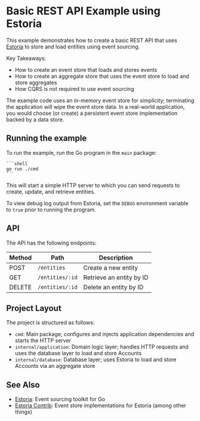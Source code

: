 # Basic REST API Example using Estoria

This example demonstrates how to create a basic REST API that uses [Estoria](https://github.com/go-estoria/estoria) to store and load entities using event sourcing.

Key Takeaways:

- How to create an event store that loads and stores events
- How to create an aggregate store that uses the event store to load and store aggregates
- How CQRS is not required to use event sourcing

The example code uses an in-memory event store for simplicity; terminating the application will wipe the event store data. In a real-world application, you would choose (or create) a persistent event store implementation backed by a data store.

## Running the example

To run the example, run the Go program in the `main` package:

    ```shell
    go run ./cmd
    ```

This will start a simple HTTP server to which you can send requests to create, update, and retrieve entities.

To view debug log output from Estoria, set the `DEBUG` environment variable to `true` prior to running the program.

## API

The API has the following endpoints:

| Method  | Path            | Description              |
| ------- | --------------- | ------------------------ |
| POST    | `/entities`     | Create a new entity      |
| GET     | `/entities/:id` | Retrieve an entity by ID |
| DELETE  | `/entities/:id` | Delete an entity by ID   |

## Project Layout

The project is structured as follows:

- `cmd`: Main package; configures and injects application dependencies and starts the HTTP server
- `internal/application`: Domain logic layer; handles HTTP requests and uses the database layer to load and store Accounts
- `internal/database`: Database layer; uses Estoria to load and store Accounts via an aggregate store

## See Also

- [Estoria](https://github.com/go-estoria/estoria): Event sourcing toolkit for Go
- [Estoria Contrib](https://github.com/go-estoria/estoria-contrib): Event store implementations for Estoria (among other things)
